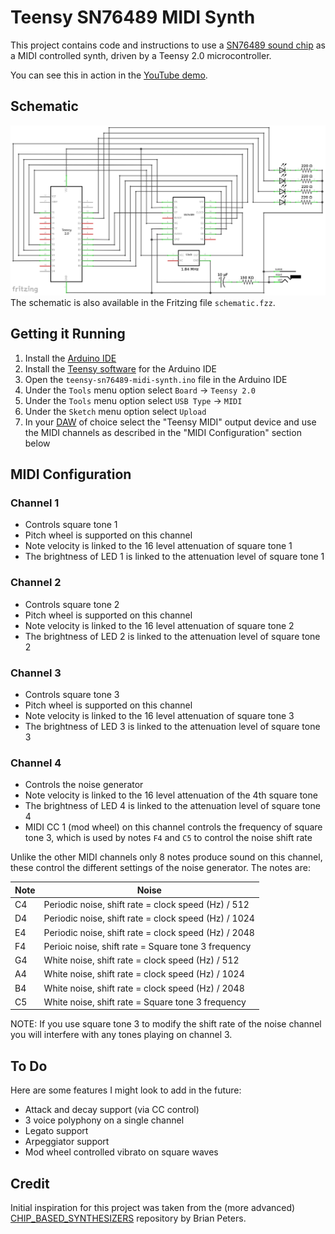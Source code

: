 # Teensy SN76489 MIDI Synth
This project contains code and instructions to use a
[SN76489 sound chip](https://en.wikipedia.org/wiki/Texas_Instruments_SN76489)
as a MIDI controlled synth, driven by a Teensy 2.0 microcontroller.

You can see this in action in the [YouTube demo](https://www.youtube.com/watch?v=xyijcK57knk).

## Schematic
![Schematic](https://raw.githubusercontent.com/cdodd/teensy-sn76489-midi-synth/master/schematic.png)
The schematic is also available in the Fritzing file `schematic.fzz`.

## Getting it Running
1. Install the [Arduino IDE](https://www.arduino.cc/en/Main/Software)
1. Install the [Teensy software](https://www.pjrc.com/teensy/tutorial.html)
   for the Arduino IDE
1. Open the `teensy-sn76489-midi-synth.ino` file in the Arduino IDE
1. Under the `Tools` menu option select `Board` -> `Teensy 2.0`
1. Under the `Tools` menu option select `USB Type` -> `MIDI`
1. Under the `Sketch` menu option select `Upload`
1. In your [DAW](https://en.wikipedia.org/wiki/Digital_audio_workstation) of
   choice select the "Teensy MIDI" output device and use the MIDI channels as
   described in the "MIDI Configuration" section below

## MIDI Configuration
### Channel 1
* Controls square tone 1
* Pitch wheel is supported on this channel
* Note velocity is linked to the 16 level attenuation of square tone 1
* The brightness of LED 1 is linked to the attenuation level of square tone 1

### Channel 2
* Controls square tone 2
* Pitch wheel is supported on this channel
* Note velocity is linked to the 16 level attenuation of square tone 2
* The brightness of LED 2 is linked to the attenuation level of square tone 2

### Channel 3
* Controls square tone 3
* Pitch wheel is supported on this channel
* Note velocity is linked to the 16 level attenuation of square tone 3
* The brightness of LED 3 is linked to the attenuation level of square tone 3

### Channel 4
* Controls the noise generator
* Note velocity is linked to the 16 level attenuation of the 4th square tone
* The brightness of LED 4 is linked to the attenuation level of square tone 4
* MIDI CC 1 (mod wheel) on this channel controls the frequency of square tone
  3, which is used by notes `F4` and `C5` to control the noise shift rate

Unlike the other MIDI channels only 8 notes produce sound on this channel,
these control the different settings of the noise generator. The notes are:

 Note |                        Noise
------|-----------------------------------------------------
  C4  | Periodic noise, shift rate = clock speed (Hz) / 512
  D4  | Periodic noise, shift rate = clock speed (Hz) / 1024
  E4  | Periodic noise, shift rate = clock speed (Hz) / 2048
  F4  | Perioic noise, shift rate = Square tone 3 frequency
  G4  | White noise, shift rate = clock speed (Hz) / 512
  A4  | White noise, shift rate = clock speed (Hz) / 1024
  B4  | White noise, shift rate = clock speed (Hz) / 2048
  C5  | White noise, shift rate = Square tone 3 frequency

NOTE: If you use square tone 3 to modify the shift rate of the noise
channel you will interfere with any tones playing on channel 3.

## To Do
Here are some features I might look to add in the future:
* Attack and decay support (via CC control)
* 3 voice polyphony on a single channel
* Legato support
* Arpeggiator support
* Mod wheel controlled vibrato on square waves

## Credit
Initial inspiration for this project was taken from the (more advanced)
[CHIP_BASED_SYNTHESIZERS](https://github.com/brianmarkpeters/CHIP_BASED_SYNTHESIZERS/tree/master/QUAD%20SN76489%20SYNTH)
repository by Brian Peters.
